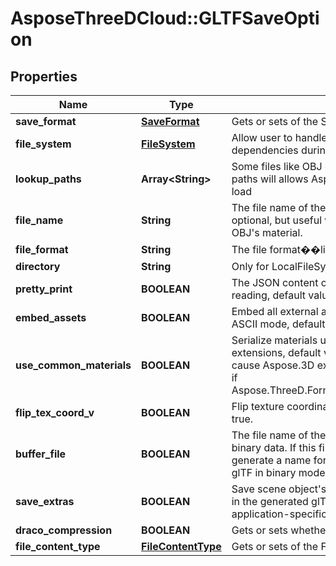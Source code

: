 # AsposeThreeDCloud::GLTFSaveOption

## Properties
Name | Type | Description | Notes
------------ | ------------- | ------------- | -------------
**save_format** | [**SaveFormat**](SaveFormat.md) | Gets or sets  of the SaveFormat. | [optional] 
**file_system** | [**FileSystem**](FileSystem.md) | Allow user to handle how to manage the external dependencies during load/save. | [optional] 
**lookup_paths** | **Array&lt;String&gt;** | Some files like OBJ depends on external file, the lookup paths will allows Aspose.3D to look for external file to load | [optional] 
**file_name** | **String** | The file name of the exporting/importing scene. This is optional, but useful when serialize external assets like OBJ&#39;s material. | [optional] 
**file_format** | **String** | The file format��like FBX,U3D,PDF .... | [optional] 
**directory** | **String** | Only for LocalFileSystem | [optional] 
**pretty_print** | **BOOLEAN** | The JSON content of GLTF file is indented for human reading, default value is false. | [optional] 
**embed_assets** | **BOOLEAN** | Embed all external assets as base64 into single file in ASCII mode, default value is false. | [optional] 
**use_common_materials** | **BOOLEAN** | Serialize materials using KHR common material extensions, default value is false. Set this to false will cause Aspose.3D export a set of vertex/fragment shader if Aspose.ThreeD.Formats.GLTFSaveOptions.ExportShaders | [optional] 
**flip_tex_coord_v** | **BOOLEAN** | Flip texture coordinate v(t) component, default value is true. | [optional] 
**buffer_file** | **BOOLEAN** | The file name of the external buffer file used to store binary data. If this file is not specified, Aspose.3D will generate a name for you. This is ignored when export glTF in binary mode. | [optional] 
**save_extras** | **BOOLEAN** | Save scene object&#39;s dynamic properties into &#39;extra&#39; fields in the generated glTF file. This is useful to provide application-specific data. Default value is false.. | [optional] 
**draco_compression** | **BOOLEAN** | Gets or sets whether to enable draco compression. | [optional] 
**file_content_type** | [**FileContentType**](FileContentType.md) | Gets or sets  of the FileContent type. | [optional] 


